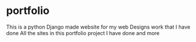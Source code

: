 # portfolio
This is a python Django made website for my web Designs work that I have done
All the sites in this portfolio project I have done and more 
